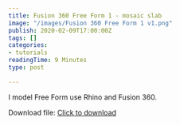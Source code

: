 ```yaml
---
title: Fusion 360 Free Form 1 - mosaic slab
image: "/images/Fusion 360 Free Form 1 v1.png"
publish: 2020-02-09T17:00:00Z
tags: []
categories:
- tutorials
readingTime: 9 Minutes
type: post

---
```

I model Free Form use Rhino and Fusion 360.

Download file: [Click to download](https://onedrive.live.com/?authkey=%21AKTuEF3vajjc3is&cid=8F2036A4BDC81CE0&id=8F2036A4BDC81CE0%2165038&parId=8F2036A4BDC81CE0%2165036&o=OneUp)